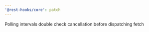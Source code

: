 ```yaml
---
'@rest-hooks/core': patch
---
```


Polling intervals double check cancellation before dispatching fetch
